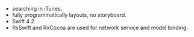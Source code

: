- searching in iTunes.
- fully programmatically layouts, no storyboard.
- Swift 4.2
- RxSwift and RxCocoa are used for network service and model binding.

